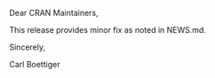 Dear CRAN Maintainers,

This release provides minor fix as noted in NEWS.md.


Sincerely,

Carl Boettiger
